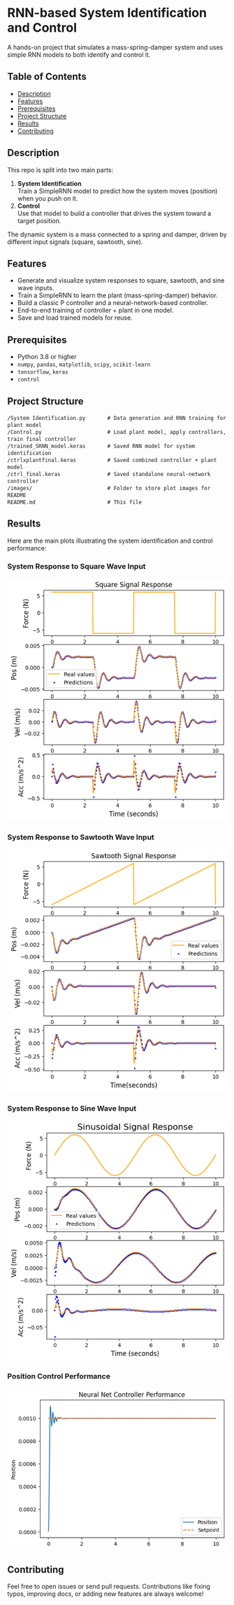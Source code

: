 # RNN-based System Identification and Control

A hands-on project that simulates a mass-spring-damper system and uses simple RNN models to both identify and control it.

## Table of Contents
- [Description](#description)
- [Features](#features)
- [Prerequisites](#prerequisites)
- [Project Structure](#project-structure)
- [Results](#results)
- [Contributing](#contributing)

## Description

This repo is split into two main parts:

1. **System Identification**  
   Train a SimpleRNN model to predict how the system moves (position) when you push on it.
2. **Control**  
   Use that model to build a controller that drives the system toward a target position.

The dynamic system is a mass connected to a spring and damper, driven by different input signals (square, sawtooth, sine).

## Features

- Generate and visualize system responses to square, sawtooth, and sine wave inputs.
- Train a SimpleRNN to learn the plant (mass-spring-damper) behavior.
- Build a classic P controller and a neural-network-based controller.
- End-to-end training of controller + plant in one model.
- Save and load trained models for reuse.

## Prerequisites

- Python 3.8 or higher
- `numpy`, `pandas`, `matplotlib`, `scipy`, `scikit-learn`
- `tensorflow`, `keras`
- `control`

## Project Structure

```
/System Identification.py       # Data generation and RNN training for plant model
/Control.py                     # Load plant model, apply controllers, train final controller
/trained_SRNN_model.keras       # Saved RNN model for system identification
/ctrlxplantfinal.keras          # Saved combined controller + plant model
/ctrl_final.keras               # Saved standalone neural-network controller
/images/                        # Folder to store plot images for README
README.md                       # This file
```

## Results

Here are the main plots illustrating the system identification and control performance:

### System Response to Square Wave Input
![Square Response](images/square_response.png)

### System Response to Sawtooth Wave Input
![Sawtooth Response](images/sawtooth_response.png)

### System Response to Sine Wave Input
![Sine Response](images/sine_response.png)

### Position Control Performance
![Position Control](images/position_control.png)


## Contributing

Feel free to open issues or send pull requests. Contributions like fixing typos, improving docs, or adding new features are always welcome!
